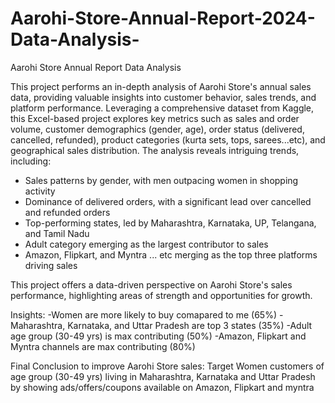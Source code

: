 # Aarohi-Store-Annual-Report-2024-Data-Analysis-
Aarohi Store Annual Report Data Analysis

This project performs an in-depth analysis of Aarohi Store's annual sales data, providing valuable insights into customer behavior, sales trends, and platform performance. Leveraging a comprehensive dataset from Kaggle, this Excel-based project explores key metrics such as sales and order volume, customer demographics (gender, age), order status (delivered, cancelled, refunded), product categories (kurta sets, tops, sarees...etc), and geographical sales distribution. The analysis reveals intriguing trends, including:

- Sales patterns by gender, with men outpacing women in shopping activity
- Dominance of delivered orders, with a significant lead over cancelled and refunded orders
- Top-performing states, led by Maharashtra, Karnataka, UP, Telangana, and Tamil Nadu
- Adult category emerging as the largest contributor to sales
- Amazon, Flipkart, and Myntra ... etc merging as the top three platforms driving sales

This project offers a data-driven perspective on Aarohi Store's sales performance, highlighting areas of strength and opportunities for growth.

Insights:
-Women are more likely to buy comapared to me (65%)
-Maharashtra, Karnataka, and Uttar Pradesh are top 3 states (35%)
-Adult age group (30-49 yrs) is max contributing (50%)
-Amazon, Flipkart and Myntra channels are max contributing (80%)

Final Conclusion to improve Aarohi Store sales:
Target Women customers of age group (30-49 yrs) living in Maharashtra, Karnataka and Uttar Pradesh by showing ads/offers/coupons available on Amazon, Flipkart and myntra 

